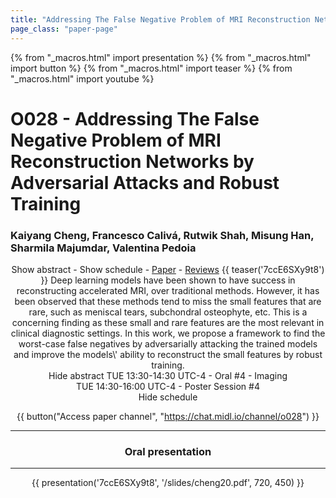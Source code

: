 ```yaml
---
title: "Addressing The False Negative Problem of MRI Reconstruction Networks by Adversarial Attacks and Robust Training"
page_class: "paper-page"
---
```


{% from "_macros.html" import presentation %}
{% from "_macros.html" import button %}
{% from "_macros.html" import teaser %}
{% from "_macros.html" import youtube %}

# O028 - Addressing The False Negative Problem of MRI Reconstruction Networks by Adversarial Attacks and Robust Training


### Kaiyang Cheng, Francesco Calivá, Rutwik Shah, Misung Han, Sharmila Majumdar, Valentina Pedoia

<center><a class="toggle_visibility" data-selector=".paper_abstract" data-level="3">Show abstract</a>
        - <a class="toggle_visibility" data-selector=".paper_qa" data-level="3">Show schedule</a>
        - <a href="https://openreview.net/pdf?id=7NF2rZwE-z">Paper</a>
        - <a href="https://openreview.net/forum?id=7NF2rZwE-z">Reviews</a>
        {{ teaser('7ccE6SXy9t8') }}

<span class="paper_abstract">
        Deep learning models have been shown to have success in reconstructing accelerated MRI, over traditional methods. However, it has been observed that these methods tend to miss the small features that are rare, such as meniscal tears, subchondral osteophyte, etc. This is a concerning finding as these small and rare features are the most relevant in clinical diagnostic settings. In this work, we propose a framework to find the worst-case false negatives by adversarially attacking the trained models and improve the models\' ability to reconstruct the small features by robust training.
        <span class="actions">
  <br/>
  <a class="toggle_visibility" data-level="2">Hide abstract</a></span>
</span>

<span class="paper_qa">
        TUE 13:30-14:30 UTC-4 - Oral #4 - Imaging<br/>TUE 14:30-16:00 UTC-4 - Poster Session #4
        <br/>
        <span class="actions"><a class="toggle_visibility" data-level="2">Hide schedule</a></span>
</span>

{{ button("Access paper channel", "https://chat.midl.io/channel/o028") }}

---

### Oral presentation

---

{{ presentation('7ccE6SXy9t8', '/slides/cheng20.pdf', 720, 450) }}